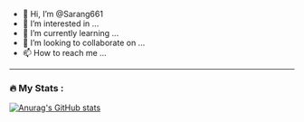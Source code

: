 - 👋 Hi, I’m @Sarang661
- 👀 I’m interested in ...
- 🌱 I’m currently learning ...
- 💞️ I’m looking to collaborate on ...
- 📫 How to reach me ...


---

### :fire: My Stats :

[![Anurag's GitHub stats](https://github-readme-stats.vercel.app/api?username=Sarang661&theme=merko)](https://github.com/anuraghazra/github-readme-stats)
<!---
Sarang661/Sarang661 is a ✨ special ✨ repository because its `README.md` (this file) appears on your GitHub profile.
You can click the Preview link to take a look at your changes.
--->

